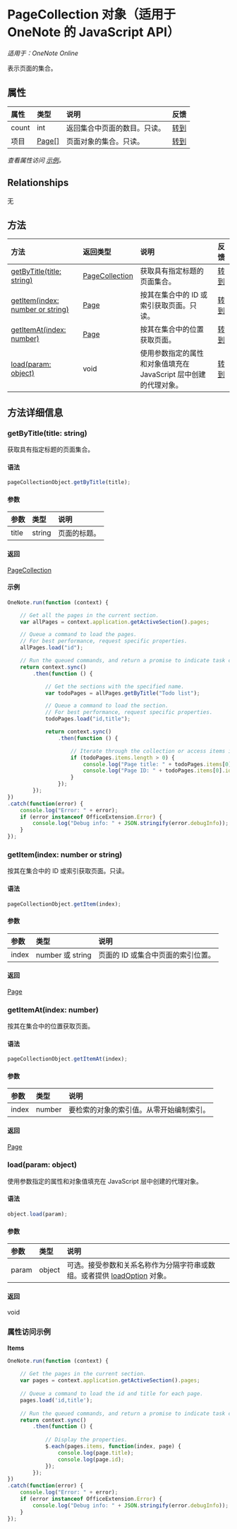 ﻿# PageCollection 对象（适用于 OneNote 的 JavaScript API）

_适用于：OneNote Online_  


表示页面的集合。

## 属性

| 属性     | 类型   |说明|反馈|
|:---------------|:--------|:----------|:-------|
|count|int|返回集合中页面的数目。只读。|[转到](https://github.com/OfficeDev/office-js-docs/issues/new?title=OneNote-pageCollection-count)|
|项目|[Page[]](page.md)|页面对象的集合。只读。|[转到](https://github.com/OfficeDev/office-js-docs/issues/new?title=OneNote-pageCollection-items)|

_查看属性访问 [示例](#示例)。_

## Relationships
无


## 方法

| 方法           | 返回类型    |说明| 反馈|
|:---------------|:--------|:----------|:-------|
|[getByTitle(title: string)](#getbytitletitle-string)|[PageCollection](pagecollection.md)|获取具有指定标题的页面集合。|[转到](https://github.com/OfficeDev/office-js-docs/issues/new?title=OneNote-pageCollection-getByTitle)|
|[getItem(index: number or string)](#getitemindex-number-or-string)|[Page](page.md)|按其在集合中的 ID 或索引获取页面。只读。|[转到](https://github.com/OfficeDev/office-js-docs/issues/new?title=OneNote-pageCollection-getItem)|
|[getItemAt(index: number)](#getitematindex-number)|[Page](page.md)|按其在集合中的位置获取页面。|[转到](https://github.com/OfficeDev/office-js-docs/issues/new?title=OneNote-pageCollection-getItemAt)|
|[load(param: object)](#loadparam-object)|void|使用参数指定的属性和对象值填充在 JavaScript 层中创建的代理对象。|[转到](https://github.com/OfficeDev/office-js-docs/issues/new?title=OneNote-pageCollection-load)|

## 方法详细信息


### getByTitle(title: string)
获取具有指定标题的页面集合。

#### 语法
```js
pageCollectionObject.getByTitle(title);
```

#### 参数
| 参数    | 类型   |说明|
|:---------------|:--------|:----------|
|title|string|页面的标题。|

#### 返回
[PageCollection](pagecollection.md)

#### 示例
```js
OneNote.run(function (context) {

    // Get all the pages in the current section.
    var allPages = context.application.getActiveSection().pages;

    // Queue a command to load the pages. 
    // For best performance, request specific properties.
    allPages.load("id"); 

    // Run the queued commands, and return a promise to indicate task completion.
    return context.sync()
        .then(function () {

            // Get the sections with the specified name.
            var todoPages = allPages.getByTitle("Todo list");

            // Queue a command to load the section. 
            // For best performance, request specific properties.
            todoPages.load("id,title"); 

            return context.sync()
                .then(function () {

                    // Iterate through the collection or access items individually by index.
                    if (todoPages.items.length > 0) {
                        console.log("Page title: " + todoPages.items[0].title);
                        console.log("Page ID: " + todoPages.items[0].id);
                    }
                });
        });
})
.catch(function(error) {
    console.log("Error: " + error);
    if (error instanceof OfficeExtension.Error) {
        console.log("Debug info: " + JSON.stringify(error.debugInfo));
    }
});
```

### getItem(index: number or string)
按其在集合中的 ID 或索引获取页面。只读。

#### 语法
```js
pageCollectionObject.getItem(index);
```

#### 参数
| 参数    | 类型   |说明|
|:---------------|:--------|:----------|
|index|number 或 string|页面的 ID 或集合中页面的索引位置。|

#### 返回
[Page](page.md)

### getItemAt(index: number)
按其在集合中的位置获取页面。

#### 语法
```js
pageCollectionObject.getItemAt(index);
```

#### 参数
| 参数    | 类型   |说明|
|:---------------|:--------|:----------|
|index|number|要检索的对象的索引值。从零开始编制索引。|

#### 返回
[Page](page.md)

### load(param: object)
使用参数指定的属性和对象值填充在 JavaScript 层中创建的代理对象。

#### 语法
```js
object.load(param);
```

#### 参数
| 参数    | 类型   |说明|
|:---------------|:--------|:----------|
|param|object|可选。接受参数和关系名称作为分隔字符串或数组。或者提供 [loadOption](loadoption.md) 对象。|

#### 返回
void
### 属性访问示例

**Items**
```js
OneNote.run(function (context) {
    
    // Get the pages in the current section.
    var pages = context.application.getActiveSection().pages;
    
    // Queue a command to load the id and title for each page.            
    pages.load('id,title');
    
    // Run the queued commands, and return a promise to indicate task completion.
    return context.sync()
        .then(function () {
            
            // Display the properties.
            $.each(pages.items, function(index, page) {
                console.log(page.title);
                console.log(page.id);
            });
        }); 
})
.catch(function(error) {
    console.log("Error: " + error);
    if (error instanceof OfficeExtension.Error) {
        console.log("Debug info: " + JSON.stringify(error.debugInfo));
    }
});
```

